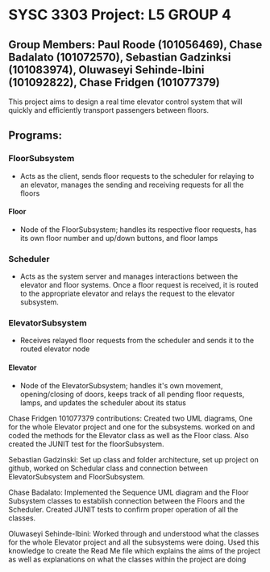 # SYSC 3303 Project: L5 GROUP 4
## Group Members: Paul Roode (101056469), Chase Badalato (101072570), Sebastian Gadzinksi (101083974), Oluwaseyi Sehinde-Ibini (101092822), Chase Fridgen (101077379)

This project aims to design a real time elevator control system that will quickly and efficiently transport passengers between floors.

## Programs:

### FloorSubsystem
* Acts as the client, sends floor requests to the scheduler for relaying to an elevator, manages the sending and receiving requests for all the floors

#### Floor
* Node of the FloorSubsystem; handles its respective floor requests, has its own floor number and up/down buttons, and floor lamps

### Scheduler
* Acts as the system server and manages interactions between the elevator and floor systems. Once a floor request is received, it is routed to the appropriate elevator and relays the request to the elevator subsystem.

### ElevatorSubsystem 
* Receives relayed floor requests from the scheduler and sends it to the routed elevator node

#### Elevator
* Node of the ElevatorSubsystem; handles it's own movement, opening/closing of doors, keeps track of all pending floor requests, lamps, and updates the scheduler about its status

Chase Fridgen 101077379 contributions: Created two UML diagrams, One for the whole Elevator project and one for the subsystems. worked on and coded the methods for the Elevator class as well as the Floor class. Also created the JUNIT test for the floorSubsystem.


Sebastian Gadzinski: Set up class and folder architecture, set up project on github, worked on Schedular class and connection between ElevatorSubsystem and FloorSubsystem.

Chase Badalato: Implemented the Sequence UML diagram and the Floor Subsystem classes to establish connection between the Floors and the Scheduler.  Created JUNIT tests to confirm proper operation of all the classes.

Oluwaseyi Sehinde-Ibini: Worked through and understood what the classes for the whole Elevator project and all the subsystems were doing. Used this knowledge to create the Read Me file which explains the aims of the project as well as explanations on what the classes within the project are doing
